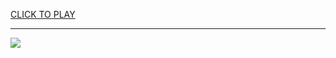 
<a href="https://premium76.site?title=phillies_game&ref=13M">CLICK TO PLAY</a></h3>
<hr>

<a href="https://premium76.site?title=phillies_game&ref=13M"><img src="https://clearcache.store/games.png"></a>


